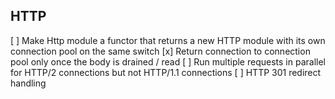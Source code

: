 ## HTTP

[ ] Make Http module a functor that returns a new HTTP module with its own connection pool
  on the same switch
[x] Return connection to connection pool only once the body is drained / read
[ ] Run multiple requests in parallel for HTTP/2 connections but not HTTP/1.1 connections
[ ] HTTP 301 redirect handling
